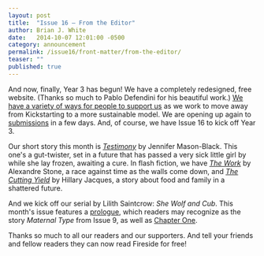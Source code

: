 ```yaml
---
layout: post
title:  "Issue 16 — From the Editor"
author: Brian J. White
date:   2014-10-07 12:01:00 -0500
category: announcement
permalink: /issue16/front-matter/from-the-editor/
teaser: ""
published: true
---
```


And now, finally, Year 3 has begun! We have a completely redesigned, free website. (Thanks so much to Pablo Defendini for his beautiful work.) [We have a variety of ways for people to support us](/support-us/) as we work to move away from Kickstarting to a more sustainable model. We are opening up again to [submissions](/submissions/) in a few days. And, of course, we have Issue 16 to kick off Year 3.

Our short story this month is [_Testimony_](/issue16/chapter/testimony/) by Jennifer Mason-Black. This one's a gut-twister, set in a future that has passed a very sick little girl by while she lay frozen, awaiting a cure. In flash fiction, we have [_The Work_](/issue16/chapter/the-work/) by Alexandre Stone, a race against time as the walls come down, and [_The Cutting Yield_](/issue16/chapter/the-cutting-yield/) by Hillary Jacques, a story about food and family in a shattered future.

And we kick off our serial by Lilith Saintcrow: _She Wolf and Cub_. This month's issue features a [prologue](/issue16/chapter/she-wolf-and-cub-prologue/), which readers may recognize as the story _Maternal Type_ from Issue 9, as well as [Chapter One](/issue16/chapter/she-wolf-and-cub-chapter-one/).

Thanks so much to all our readers and our supporters. And tell your friends and fellow readers they can now read Fireside for free!
